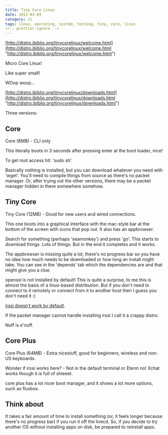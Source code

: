 ```yaml
---
title: Tiny Core Linux
date: 2012-03-03
category: it
tags: linux, operating, system, testing, tiny, core, linux
<!-- prettier-ignore -->
---
```


[http://distro.ibiblio.org/tinycorelinux/welcome.html](http://distro.ibiblio.org/tinycorelinux/welcome.html "http://distro.ibiblio.org/tinycorelinux/welcome.html")

Micro Core Linux!

Like super small!

WOop woop...

[http://distro.ibiblio.org/tinycorelinux/downloads.html](http://distro.ibiblio.org/tinycorelinux/downloads.html "http://distro.ibiblio.org/tinycorelinux/downloads.html")

Three versions:

## Core

Core (8MB) - CLI only

This literally boots in 3 seconds after pressing enter at the boot loader, nice!

To get root access hit: 'sudo sh'.

Basically nothing is installed, but you can download whatever you need with
'wget'. You'll need to compile things from source as there's no packet manager.
Or, after trying out the other versions, there may be a packet manager hidden in
there somewhere somehow.

## Tiny Core

Tiny Core (12MB) - Good for new users and wired connections.

This one boots into a graphical interface with the mac-style bar at the bottom
of the screen with icons that pop out. It also has an appbrowser.

Search for something (perhaps 'seamonkey') and press 'go'. This starts to
download things. Lots of things. But in the end it completes and it works.

The appbrowser is missing quite a lot, there's no progress bar so you have no
idea how much needs to be downloaded or how long an install might take. You can
see in the 'depends' tab which the dependencies are and that might give you a
clue.

openssl is not installed by default! This is quite a surprise, to me this is
almost the basis of a linux-based distribution. But if you don't need to connect
to it remotely or connect from it to another host then I guess you don't need it
:)

[irssi doesn't work by default](http://forum.tinycorelinux.net/index.php?topic=12252.0).

If the packet manager cannot handle installing irssi I call it a crappy distro.

Nuff is e'nuff.

## Core Plus

Core Plus (64MB) - Extra nicestuff, good for beginners, wireless and non-US
keyboards.

Wonder if irssi works here? - Not in the default terminal or Eterm no! Xchat
works though it is full of shieeet.

core plus has a lot nicer boot manager, and it shows a lot more options, such as
fluxbox.

## Think about

It takes a fair amount of time to install something (or, it feels longer because
there's no progress bar) if you run it off the livecd. So, if you decide to try
another OS without installing apps on disk, be prepared to reinstall apps.
